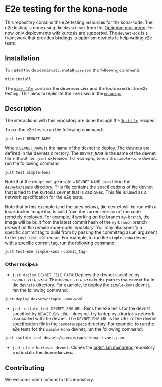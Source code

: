 # E2e testing for the kona-node

This repository contains the e2e testing resources for the kona-node. The e2e testing is done using the `devnet-sdk` from the [Optimism monorepo](https://github.com/ethereum-optimism/optimism). For now, only deployments with kurtosis are supported. The `devnet-sdk` is a framework that provides bindings to optimism devnets to help writing e2e tests.

## Installation

To install the dependencies, install [`mise`](https://mise.jdx.dev/) run the following command:

```bash
mise install
```

The [`mise file`](./mise.toml) contains the dependencies and the tools used in the e2e testing. This aims to replicate the one used in the [`monorepo`](https://github.com/ethereum-optimism/optimism/blob/develop/mise.toml).

## Description

The interactions with this repository are done through the [`Justfile`](./Justfile) recipes.

To run the e2e tests, run the following command:

```bash
just test DEVNET_NAME
```

Where `DEVNET_NAME` is the name of the devnet to deploy. The devnets are defined in the devnets directory. The `DEVNET_NAME` is the name of the devnet file without the `.yaml` extension. For example, to run the `simple-kona` devnet, run the following command:

```bash
just test simple-kona
```

Note that the recipe will generate a `DEVNET_NAME.json` file in the `devnets/specs` directory. This file contains the specifications of the devnet that is tied to the kurtosis devnet that is deployed. This file is used as a network specification for the e2e tests.

Note that in this example (and the ones below), the devnet will be run with a local docker image that is build from the current version of the code remotely deployed. For example, if working on the branch `my-branch`, the image will be built from the latest commit hash of the `my-branch` branch *present on the remote kona-node repository*. You may also specify a specific commit tag to build from by passing the commit tag as an argument to the `just test-e2e` recipe. For example, to run the `simple-kona` devnet with a specific commit tag, run the following command:

```bash
just test-e2e simple-kona <commit_tag>
```

### Other recipes

- `just deploy DEVNET_FILE_PATH`: Deploys the devnet specified by `DEVNET_FILE_PATH`. The `DEVNET_FILE_PATH` is the path to the devnet file in the `devnets` directory. For example, to deploy the `simple-kona` devnet, run the following command:

```bash
just deploy devnets/simple-kona.yaml
```

- `just isolate_test DEVNET_ENV_URL`: Runs the e2e tests for the devnet specified by `DEVNET_ENV_URL` - does not try to deploy a kurtosis network associated with the devnet. The `DEVNET_ENV_URL` is the URL of the devnet specification file in the `devnets/specs` directory. For example, to run the e2e tests for the `simple-kona` devnet, run the following command:

```bash
just isolate_test devnets/specs/simple-kona-devnet.json
```

- `just clone-kurtosis-devnet`: Clones the [optimism monorepo](https://github.com/ethereum-optimism/optimism) repository and installs the dependencies.

## Contributing

We welcome contributions to this repository.
